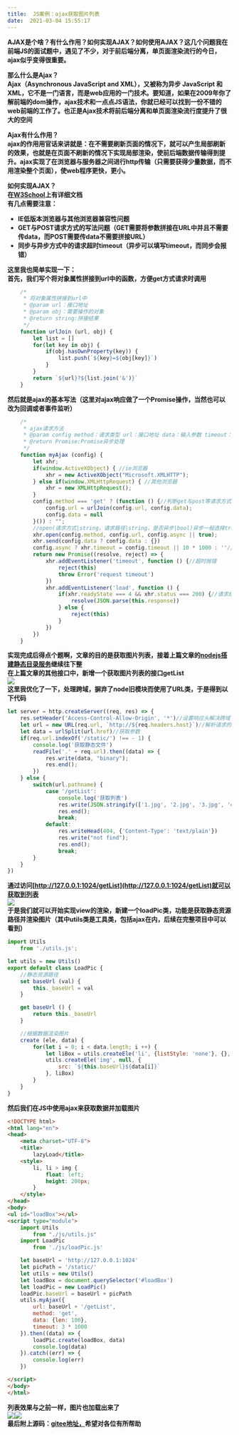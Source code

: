 ```yaml
---
title:  JS案例：ajax获取图片列表 
date:  2021-03-04 15:55:17 
---
```

**AJAX是个啥？有什么作用？如何实现AJAX？如何使用AJAX？这几个问题我在前端JS的面试题中，遇见了不少，对于前后端分离，单页面渲染流行的今日，ajax似乎变得很重要。**

**那么什么是Ajax？  
Ajax（Asynchronous JavaScript and XML），又被称为异步 JavaScript 和 XML，它不是一门语言，而是web应用的一门技术。要知道，如果在2009年你了解前端的dom操作，ajax技术和一点点JS语法，你就已经可以找到一份不错的web前端的工作了。也正是Ajax技术将前后端分离和单页面渲染流行度提升了很大的空间**

**Ajax有什么作用？  
ajax的作用用官话来讲就是：在不需要刷新页面的情况下，就可以产生局部刷新的效果，也就是在页面不刷新的情况下实现局部渲染，使前后端数据传输得到提升。ajax实现了在浏览器与服务器之间进行http传输（只需要获得少量数据，而不用渲染整个页面），使web程序更快，更小。**

**如何实现AJAX？  
在[W3School](https://www.w3school.com.cn/ajax/index.asp)上有详细文档  
有几点需要注意：**

* **IE低版本浏览器与其他浏览器兼容性问题**
* **GET与POST请求方式的写法问题（GET需要将参数拼接在URL中并且不需要传data，而POST需要传data不需要拼接URL）**
* **同步与异步方式中的请求超时timeout（异步可以填写timeout，而同步会报错）**

**这里我也简单实现一下：  
首先，我们写个将对象属性拼接到url中的函数，方便get方式请求时调用**

```javascript
    /*
     * 将对象属性拼接到url中
     * @param url：接口地址
     * @param obj：需要操作的对象
     * @return string:拼接结果
     */
    function urlJoin (url, obj) {
        let list = []
        for(let key in obj) {
            if(obj.hasOwnProperty(key)) {
                list.push(`${key}=${obj[key]}`)
            }
        }
        return `${url}?${list.join('&')}`
    }
```

**然后就是ajax的基本写法（这里对ajax响应做了一个Promise操作，当然也可以改为回调或者事件监听）**

```javascript
    /*
     * ajax请求方法
     * @param config method：请求类型 url：接口地址 data：输入参数 timeout：超时时间
     * @return Promise:Promise异步处理
     */
    function myAjax (config) {
        let xhr;
        if(window.ActiveXObject) { //ie浏览器
            xhr = new ActiveXObject("Microsoft.XMLHTTP");
        } else if(window.XMLHttpRequest) { //其他浏览器
            xhr = new XMLHttpRequest();
        }
        config.method === 'get' ? (function () {//判断get与post等请求方式
            config.url = urlJoin(config.url, config.data);
            config.data = null
        }()) : "";
        //open(请求方式|string，请求路径|string，是否异步|bool)异步一般选择true，false代表同步，选false则会使请求不堵塞,不会等待请求结果,此时的timeout也无意义
        xhr.open(config.method, config.url, config.async || true);
        xhr.send(config.data ? config.data : {})
        config.async ? xhr.timeout = config.timeout || 10 * 1000 : ''//ajax请求超时，默认10秒
        return new Promise((resolve, reject) => {
            xhr.addEventListener('timeout', function () {//超时抛错
                reject(this)
                throw Error('request timeout')
            })
            xhr.addEventListener('load', function () {
                if(xhr.readyState === 4 && xhr.status === 200) {//请求成功
                    resolve(JSON.parse(this.response))
                } else {
                    reject(this)
                }
            })
        })
    }
```

**实现完成后得点个题啊，文章的目的是获取图片列表，接着上篇文章的[nodejs搭建静态目录服务](https://blog.csdn.net/time_____/article/details/114281583)继续往下整  
在上篇文章的其他接口中，新增一个获取图片列表的接口getList**  
![](https://img-blog.csdnimg.cn/2021030315423597.png?x-oss-processimage/watermark,type_ZmFuZ3poZW5naGVpdGk,shadow_10,text_aHR0cHM6Ly9ibG9nLmNzZG4ubmV0L3RpbWVfX19fXw,size_16,color_FFFFFF,t_70)  
**这里我优化了一下，处理跨域，摒弃了node旧模块而使用了URL类，于是得到以下代码**

```javascript
let server = http.createServer((req, res) => {
    res.setHeader('Access-Control-Allow-Origin', '*')//设置响应头解决跨域
    let url = new URL(req.url, `http://${req.headers.host}`)//解析请求的地址
    let data = urlSplit(url.href)//获取参数
    if(req.url.indexOf('/static/') !== - 1) {
        console.log('获取静态文件')
        readFile('.' + req.url).then((data) => {
            res.write(data, "binary");
            res.end();
        })
    } else {
        switch(url.pathname) {
            case '/getList':
                console.log('获取列表')
                res.write(JSON.stringify(['1.jpg', '2.jpg', '3.jpg', '4.jpg', '5.jpg']));
                res.end();
                break;
            default:
                res.writeHead(404, {'Content-Type': 'text/plain'})
                res.write("not find");
                res.end();
                break;
        }
    }
})
```

**通过访问[http://127.0.0.1:1024/getList](http://127.0.0.1:1024/getList)就可以获取到列表**  
![](https://img-blog.csdnimg.cn/20210303164839769.png)  
**于是我们就可以开始实现view的渲染，新建一个loadPic类，功能是获取静态资源路径并渲染图片（其中utils类是工具类，包括ajax在内，后续在完整项目中可以看到）**

```javascript
import Utils
    from './utils.js';

let utils = new Utils()
export default class LoadPic {
    //静态资源路径
    set baseUrl (val) {
        this._baseUrl = val
    }

    get baseUrl () {
        return this._baseUrl
    }

    //根据数据渲染图片
    create (ele, data) {
        for(let i = 0; i < data.length; i ++) {
            let liBox = utils.createEle('li', {listStyle: 'none'}, {}, ele)
            utils.createEle('img', null, {
                src: `${this.baseUrl}${data[i]}`
            }, liBox)
        }
    }
}
```

**然后我们在JS中使用ajax来获取数据并加载图片**

```html
<!DOCTYPE html>
<html lang="en">
<head>
    <meta charset="UTF-8">
    <title>
        lazyLoad</title>
    <style>
        li, li > img {
            float: left;
            height: 200px;
        }
    </style>
</head>
<body>
<ul id="loadBox"></ul>
<script type="module">
    import Utils
        from "./js/utils.js"
    import LoadPic
        from './js/loadPic.js'

    let baseUrl = 'http://127.0.0.1:1024'
    let picPath = '/static/'
    let utils = new Utils()
    let loadBox = document.querySelector('#loadBox')
    let loadPic = new LoadPic()
    loadPic.baseUrl = baseUrl + picPath
    utils.myAjax({
        url: baseUrl + '/getList',
        method: 'get',
        data: {len: 100},
        timeout: 3 * 1000
    }).then((data) => {
        loadPic.create(loadBox, data)
        console.log(data)
    }).catch((err) => {
        console.log(err)
    })

</script>
</body>
</html>
```

**列表效果与之前一样，图片也加载出来了**  
![](https://img-blog.csdnimg.cn/2021030316525169.png)![](https://img-blog.csdnimg.cn/20210303171604984.png?x-oss-processimage/watermark,type_ZmFuZ3poZW5naGVpdGk,shadow_10,text_aHR0cHM6Ly9ibG9nLmNzZG4ubmV0L3RpbWVfX19fXw,size_16,color_FFFFFF,t_70)  
**最后附上源码：[gitee地址，](https://gitee.com/DieHunter/myCode/tree/master/Ajax%E8%AF%B7%E6%B1%82node%E6%8E%A5%E5%8F%A3)希望对各位有所帮助**